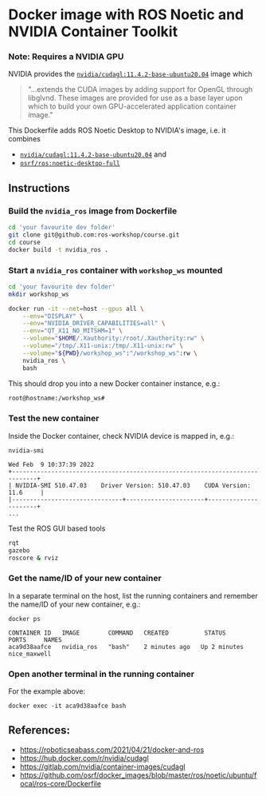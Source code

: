 # Docker image with ROS Noetic and NVIDIA Container Toolkit 

### Note: Requires a NVIDIA GPU

NVIDIA provides the [`nvidia/cudagl:11.4.2-base-ubuntu20.04`][dh-cudagl-2004] image
which 

> "...extends the CUDA images by adding support for OpenGL through libglvnd. 
These images are provided for use as a base layer upon which to build your own GPU-accelerated application container image."

This Dockerfile adds ROS Noetic Desktop to NVIDIA's image, i.e. it combines 
* [`nvidia/cudagl:11.4.2-base-ubuntu20.04`][dh-cudagl-2004] and 
* [`osrf/ros:noetic-desktop-full`][dh-osrf-noetic-desktop]

## Instructions

### Build the `nvidia_ros` image from Dockerfile

```bash
cd 'your favourite dev folder'
git clone git@github.com:ros-workshop/course.git
cd course
docker build -t nvidia_ros .
```

### Start a `nvidia_ros` container with `workshop_ws` mounted

```bash
cd 'your favourite dev folder'
mkdir workshop_ws

docker run -it --net=host --gpus all \
    --env="DISPLAY" \
    --env="NVIDIA_DRIVER_CAPABILITIES=all" \
    --env="QT_X11_NO_MITSHM=1" \
    --volume="$HOME/.Xauthority:/root/.Xauthority:rw" \
    --volume="/tmp/.X11-unix:/tmp/.X11-unix:rw" \
    --volume="${PWD}/workshop_ws":"/workshop_ws":rw \
    nvidia_ros \
    bash
```

This should drop you into a new Docker container instance, e.g.: 

```bash
root@hostname:/workshop_ws# 
```

### Test the new container

Inside the Docker container, check NVIDIA device is mapped in, e.g.:

```
nvidia-smi

Wed Feb  9 10:37:39 2022       
+-----------------------------------------------------------------------------+
| NVIDIA-SMI 510.47.03    Driver Version: 510.47.03    CUDA Version: 11.6     |
|-------------------------------+----------------------+----------------------+
...
```

Test the ROS GUI based tools

```bash
rqt
gazebo
roscore & rviz
```

### Get the name/ID of your new container

In a separate terminal on the host, list the running containers and remember the name/ID of your new container, e.g.:

```
docker ps

CONTAINER ID   IMAGE        COMMAND   CREATED          STATUS          PORTS     NAMES
aca9d38aafce   nvidia_ros   "bash"    2 minutes ago   Up 2 minutes             nice_maxwell
```

### Open another terminal in the running container

For the example above:

```
docker exec -it aca9d38aafce bash
```

## References: 

- https://roboticseabass.com/2021/04/21/docker-and-ros
- https://hub.docker.com/r/nvidia/cudagl
- https://gitlab.com/nvidia/container-images/cudagl
- https://github.com/osrf/docker_images/blob/master/ros/noetic/ubuntu/focal/ros-core/Dockerfile 


[dh-cudagl-2004]: https://gitlab.com/nvidia/container-images/cuda/blob/master/dist/11.4.2/ubuntu2004/base/Dockerfile
[dh-osrf-noetic-desktop]: https://github.com/osrf/docker_images/blob/master/ros/noetic/ubuntu/focal/ros-core/Dockerfile
